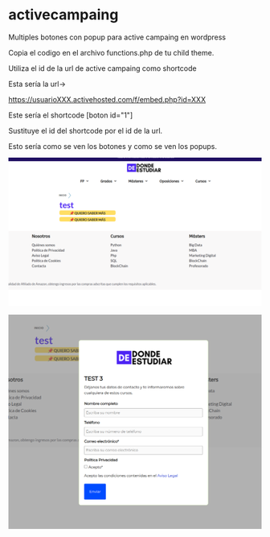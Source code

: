 # activecampaing
Multiples botones con popup para active campaing en wordpress

Copia el codigo en el archivo functions.php de tu child theme. 

Utiliza el id de la url de active campaing como shortcode

Esta sería la url->

https://usuarioXXX.activehosted.com/f/embed.php?id=XXX

Este sería el shortcode
[boton id="1"]

Sustituye el id del shortcode por el id de la url.

Esto sería como se ven los botones y como se ven los popups.

![botones](https://github.com/berlanga2008/activecampaing/blob/main/active2.png)


![popup](https://github.com/berlanga2008/activecampaing/blob/main/active1.png)






